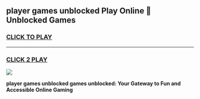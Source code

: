 
## player games unblocked Play Online 👋 Unblocked Games
<h3>
<a href="https://premium.freeplayer.one?title=player_games_unblocked&ref=19F">CLICK TO PLAY</a></h3>
<hr>

<h3>
<a href="https://premium.freeplayer.one?title=player_games_unblocked&ref=19F">CLICK 2 PLAY</a>
  
</h3>

<a href="https://premium.freeplayer.one?title=player_games_unblocked&ref=19F"><img src="https://clearcache.store/games.png"></a>


**player games unblocked games unblocked: Your Gateway to Fun and Accessible Online Gaming**
